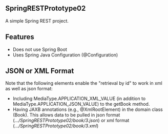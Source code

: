 ## SpringRESTPrototype02
A simple Spring REST project.

## Features
* Does not use Spring Boot
* Uses Spring Java Configuration (@Configuration)

## JSON or XML Format
Note that the following elements enable the "retrieval by id" to work in xml as well as json format:
* Including MediaType.APPLICATION_XML_VALUE (in addition to MediaType.APPLICATION_JSON_VALUE) to the getBook method.
* Having JAXB annotations (e.g., @XmlRootElement) in the domain class (Book).
This allows data to be pulled in json format (*.../SpringRESTPrototype02/book/3.json*) or xml format (*.../SpringRESTPrototype02/book/3.xml*)

